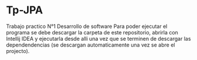 # Tp-JPA
Trabajo practico N°1 Desarrollo de software
Para poder ejecutar el programa se debe descargar la carpeta de este repositorio, abrirla con Intellij IDEA y ejecutarla desde alli una vez que se terminen de descargar las dependendencias (se descargan automaticamente una vez se abre el projecto). 
